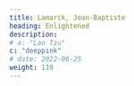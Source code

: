 ```yaml
---
title: Lamarck, Jean-Baptiste
heading: Enlightened
description: 
# a: "Lao Tzu"
c: "deeppink"
# date: 2022-06-25
weight: 119
---
```


